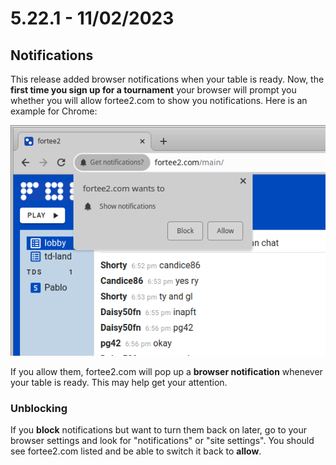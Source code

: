 # 5.22.1 - 11/02/2023

## Notifications

This release added browser notifications when your table is ready. Now, the **first time you sign up for a tournament** your browser will prompt you whether you will allow fortee2.com to show you notifications. Here is an example for Chrome:

<p align="center">
    <img src="./notification-prompt.png" />
</p>

If you allow them, fortee2.com will pop up a **browser notification** whenever your table is ready. This may help get your attention.

### Unblocking

If you **block** notifications but want to turn them back on later, go to your browser settings and look for "notifications" or "site settings". You should see fortee2.com listed and be able to switch it back to **allow**.
